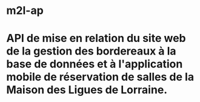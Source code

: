 # m2l-ap

# API de mise en relation du site web de la gestion des bordereaux à la base de données et à l'application mobile de réservation de salles de la Maison des Ligues de Lorraine.
